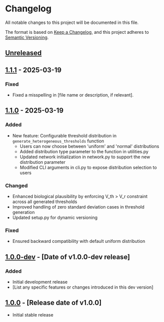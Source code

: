 # Changelog

All notable changes to this project will be documented in this file.

The format is based on [Keep a Changelog](https://keepachangelog.com/en/1.0.0/),
and this project adheres to [Semantic Versioning](https://semver.org/spec/v2.0.0.html).

## [Unreleased]
<!-- Add upcoming changes here -->

## [1.1.1] - 2025-03-19

### Fixed
- Fixed a misspelling in [file name or description, if relevant].

## [1.1.0] - 2025-03-19

### Added
- New feature: Configurable threshold distribution in `generate_heterogeneous_thresholds` function
  - Users can now choose between 'uniform' and 'normal' distributions
  - Added distribution type parameter to the function in utilities.py
  - Updated network initialization in network.py to support the new distribution parameter
  - Modified CLI arguments in cli.py to expose distribution selection to users

### Changed
- Enhanced biological plausibility by enforcing V_th > V_r constraint across all generated thresholds
- Improved handling of zero standard deviation cases in threshold generation
- Updated setup.py for dynamic versioning

### Fixed
- Ensured backward compatibility with default uniform distribution

## [1.0.0-dev] - [Date of v1.0.0-dev release]

### Added
- Initial development release
- [List any specific features or changes introduced in this dev version]

## [1.0.0] - [Release date of v1.0.0]

- Initial stable release

[Unreleased]: https://github.com/fraziphy/balanced-spiking-network/compare/v1.1.1...HEAD
[1.1.1]: https://github.com/fraziphy/balanced-spiking-network/compare/v1.1.0...v1.1.1
[1.1.0]: https://github.com/fraziphy/balanced-spiking-network/compare/v1.0.0...v1.1.0
[1.0.0-dev]: https://github.com/fraziphy/balanced-spiking-network/releases/tag/v1.0.0-dev
[1.0.0]: https://github.com/fraziphy/balanced-spiking-network/releases/tag/v1.0.0
